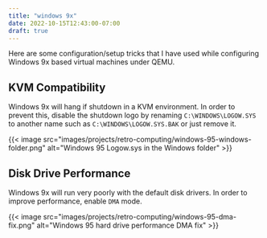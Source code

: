```yaml
---
title: "windows 9x"
date: 2022-10-15T12:43:00-07:00
draft: true
---
```


Here are some configuration/setup tricks that I have used while configuring
Windows 9x based virtual machines under QEMU.

## KVM Compatibility

Windows 9x will hang if shutdown in a KVM environment. In order to prevent this,
disable the shutdown logo by renaming `C:\WINDOWS\LOGOW.SYS` to another name
such as `C:\WINDOWS\LOGOW.SYS.BAK` or just remove it.

{{< image src="images/projects/retro-computing/windows-95-windows-folder.png"
    alt="Windows 95 Logow.sys in the Windows folder" >}}

## Disk Drive Performance

Windows 9x will run very poorly with the default disk drivers. In order to
improve performance, enable `DMA` mode.

{{< image src="images/projects/retro-computing/windows-95-dma-fix.png"
    alt="Windows 95 hard drive performance DMA fix" >}}
